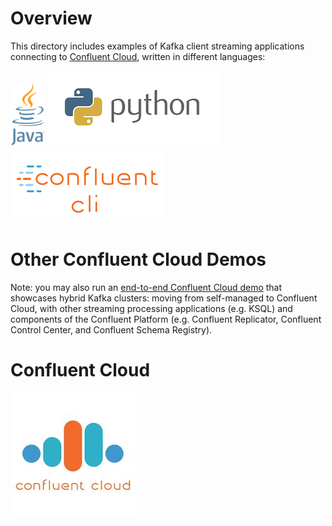 # Overview

This directory includes examples of Kafka client streaming applications connecting to [Confluent Cloud](https://www.confluent.io/confluent-cloud/), written in different languages:

[![](images/java.png)](java/)
[![](images/python.png)](python/)
[![](images/confluent-cli.png)](confluent-cli/)

# Other Confluent Cloud Demos

Note: you may also run an [end-to-end Confluent Cloud demo](https://docs.confluent.io/current/tutorials/examples/ccloud/docs/index.html) that showcases hybrid Kafka clusters: moving from self-managed to Confluent Cloud, with other streaming processing applications (e.g. KSQL) and components of the Confluent Platform (e.g. Confluent Replicator, Confluent Control Center, and Confluent Schema Registry).

# Confluent Cloud

[![](images/confluent-cloud.jpeg)](https://www.confluent.io/confluent-cloud/)
